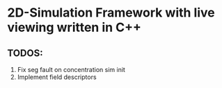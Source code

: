 # 2D-Simulation Framework with live viewing written in C++

## TODOS:
1. Fix seg fault on concentration sim init
2. Implement field descriptors

